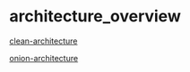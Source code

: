 # architecture_overview

[clean-architecture](https://github.com/RyoGreen/practice-architecture/tree/main/clean)

[onion-architecture](https://github.com/RyoGreen/practice-architecture/tree/main/onion)